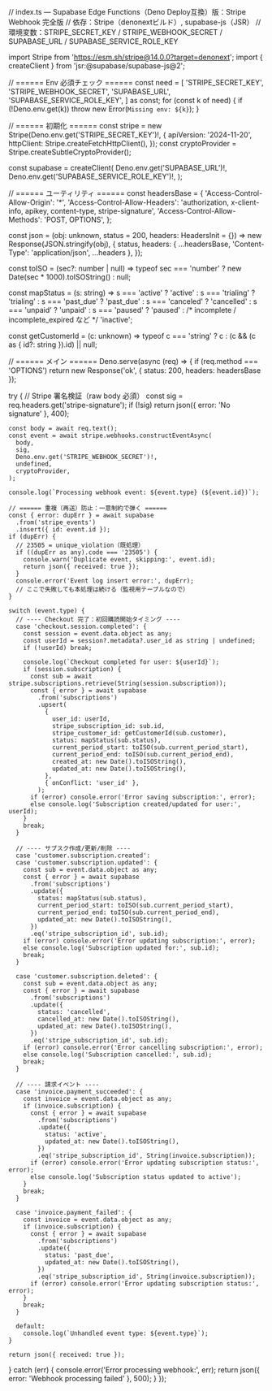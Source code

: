 // index.ts — Supabase Edge Functions（Deno Deploy互換）版：Stripe Webhook 完全版
// 依存：Stripe（denonextビルド）, supabase-js（JSR）
// 環境変数：STRIPE_SECRET_KEY / STRIPE_WEBHOOK_SECRET / SUPABASE_URL / SUPABASE_SERVICE_ROLE_KEY

import Stripe from 'https://esm.sh/stripe@14.0.0?target=denonext';
import { createClient } from 'jsr:@supabase/supabase-js@2';

// ====== Env 必須チェック ======
const need = [
  'STRIPE_SECRET_KEY',
  'STRIPE_WEBHOOK_SECRET',
  'SUPABASE_URL',
  'SUPABASE_SERVICE_ROLE_KEY',
] as const;
for (const k of need) {
  if (!Deno.env.get(k)) throw new Error(`Missing env: ${k}`);
}

// ====== 初期化 ======
const stripe = new Stripe(Deno.env.get('STRIPE_SECRET_KEY')!, {
  apiVersion: '2024-11-20',
  httpClient: Stripe.createFetchHttpClient(),
});
const cryptoProvider = Stripe.createSubtleCryptoProvider();

const supabase = createClient(
  Deno.env.get('SUPABASE_URL')!,
  Deno.env.get('SUPABASE_SERVICE_ROLE_KEY')!,
);

// ====== ユーティリティ ======
const headersBase = {
  'Access-Control-Allow-Origin': '*',
  'Access-Control-Allow-Headers':
    'authorization, x-client-info, apikey, content-type, stripe-signature',
  'Access-Control-Allow-Methods': 'POST, OPTIONS',
};

const json = (obj: unknown, status = 200, headers: HeadersInit = {}) =>
  new Response(JSON.stringify(obj), {
    status,
    headers: { ...headersBase, 'Content-Type': 'application/json', ...headers },
  });

const toISO = (sec?: number | null) =>
  typeof sec === 'number' ? new Date(sec * 1000).toISOString() : null;

const mapStatus = (s: string) =>
  s === 'active' ? 'active'
  : s === 'trialing' ? 'trialing'
  : s === 'past_due' ? 'past_due'
  : s === 'canceled' ? 'cancelled'
  : s === 'unpaid' ? 'unpaid'
  : s === 'paused' ? 'paused'
  : /* incomplete / incomplete_expired など */ 'inactive';

const getCustomerId = (c: unknown) =>
  typeof c === 'string' ? c : (c && (c as { id?: string }).id) || null;

// ====== メイン ======
Deno.serve(async (req) => {
  if (req.method === 'OPTIONS') return new Response('ok', { status: 200, headers: headersBase });

  try {
    // Stripe 署名検証（raw body 必須）
    const sig = req.headers.get('stripe-signature');
    if (!sig) return json({ error: 'No signature' }, 400);

    const body = await req.text();
    const event = await stripe.webhooks.constructEventAsync(
      body,
      sig,
      Deno.env.get('STRIPE_WEBHOOK_SECRET')!,
      undefined,
      cryptoProvider,
    );

    console.log(`Processing webhook event: ${event.type} (${event.id})`);

    // ====== 重複（再送）防止：一意制約で弾く ======
    const { error: dupErr } = await supabase
      .from('stripe_events')
      .insert({ id: event.id });
    if (dupErr) {
      // 23505 = unique_violation（既処理）
      if ((dupErr as any).code === '23505') {
        console.warn('Duplicate event, skipping:', event.id);
        return json({ received: true });
      }
      console.error('Event log insert error:', dupErr);
      // ここで失敗しても本処理は続ける（監視用テーブルなので）
    }

    switch (event.type) {
      // ---- Checkout 完了：初回購読開始タイミング ----
      case 'checkout.session.completed': {
        const session = event.data.object as any;
        const userId = session?.metadata?.user_id as string | undefined;
        if (!userId) break;

        console.log(`Checkout completed for user: ${userId}`);
        if (session.subscription) {
          const sub = await stripe.subscriptions.retrieve(String(session.subscription));
          const { error } = await supabase
            .from('subscriptions')
            .upsert(
              {
                user_id: userId,
                stripe_subscription_id: sub.id,
                stripe_customer_id: getCustomerId(sub.customer),
                status: mapStatus(sub.status),
                current_period_start: toISO(sub.current_period_start),
                current_period_end: toISO(sub.current_period_end),
                created_at: new Date().toISOString(),
                updated_at: new Date().toISOString(),
              },
              { onConflict: 'user_id' },
            );
          if (error) console.error('Error saving subscription:', error);
          else console.log('Subscription created/updated for user:', userId);
        }
        break;
      }

      // ---- サブスク作成/更新/削除 ----
      case 'customer.subscription.created':
      case 'customer.subscription.updated': {
        const sub = event.data.object as any;
        const { error } = await supabase
          .from('subscriptions')
          .update({
            status: mapStatus(sub.status),
            current_period_start: toISO(sub.current_period_start),
            current_period_end: toISO(sub.current_period_end),
            updated_at: new Date().toISOString(),
          })
          .eq('stripe_subscription_id', sub.id);
        if (error) console.error('Error updating subscription:', error);
        else console.log('Subscription updated for:', sub.id);
        break;
      }

      case 'customer.subscription.deleted': {
        const sub = event.data.object as any;
        const { error } = await supabase
          .from('subscriptions')
          .update({
            status: 'cancelled',
            cancelled_at: new Date().toISOString(),
            updated_at: new Date().toISOString(),
          })
          .eq('stripe_subscription_id', sub.id);
        if (error) console.error('Error cancelling subscription:', error);
        else console.log('Subscription cancelled:', sub.id);
        break;
      }

      // ---- 請求イベント ----
      case 'invoice.payment_succeeded': {
        const invoice = event.data.object as any;
        if (invoice.subscription) {
          const { error } = await supabase
            .from('subscriptions')
            .update({
              status: 'active',
              updated_at: new Date().toISOString(),
            })
            .eq('stripe_subscription_id', String(invoice.subscription));
          if (error) console.error('Error updating subscription status:', error);
          else console.log('Subscription status updated to active');
        }
        break;
      }

      case 'invoice.payment_failed': {
        const invoice = event.data.object as any;
        if (invoice.subscription) {
          const { error } = await supabase
            .from('subscriptions')
            .update({
              status: 'past_due',
              updated_at: new Date().toISOString(),
            })
            .eq('stripe_subscription_id', String(invoice.subscription));
          if (error) console.error('Error updating subscription status:', error);
        }
        break;
      }

      default:
        console.log(`Unhandled event type: ${event.type}`);
    }

    return json({ received: true });
  } catch (err) {
    console.error('Error processing webhook:', err);
    return json({ error: 'Webhook processing failed' }, 500);
  }
});